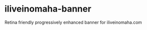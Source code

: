 iliveinomaha-banner
===================

Retina friendly progressively enhanced banner for iliveinomaha.com
